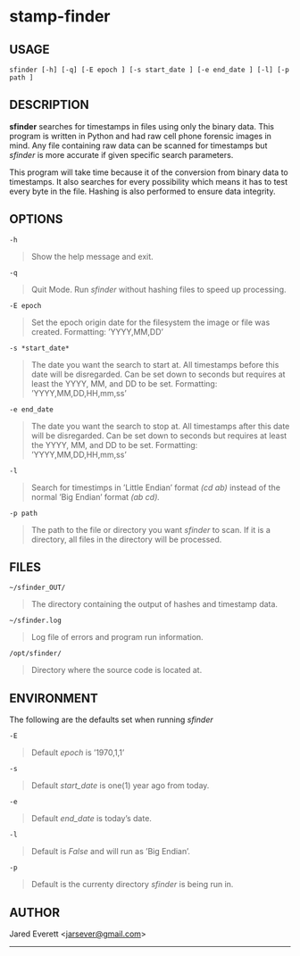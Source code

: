 stamp-finder
=======

USAGE
-----

`sfinder [-h] [-q] [-E epoch ] [-s start_date ] [-e end_date ] [-l] [-p path ]`

DESCRIPTION
-----------

**sfinder** searches for timestamps in files using only the binary data.
This program is written in Python and had raw cell phone forensic images
in mind. Any file containing raw data can be scanned for timestamps but
*sfinder* is more accurate if given specific search parameters.

This program will take time because it of the conversion from binary data to
timestamps. It also searches for every possibility which means it has to
test every byte in the file. Hashing is also performed to ensure data
integrity.

OPTIONS
-------

`-h`
> Show the help message and exit.

`-q`
> Quit Mode. Run *sfinder* without hashing files to speed up processing.

`-E epoch`
> Set the epoch origin date for the filesystem the image or file was
> created. Formatting: ’YYYY,MM,DD’

`-s *start_date*`
> The date you want the search to start at. All timestamps before this
> date will be disregarded. Can be set down to seconds but requires at
> least the YYYY, MM, and DD to be set. Formatting: ’YYYY,MM,DD,HH,mm,ss’

`-e end_date`
> The date you want the search to stop at. All timestamps after this date
> will be disregarded. Can be set down to seconds but requires at least
> the YYYY, MM, and DD to be set. Formatting: ’YYYY,MM,DD,HH,mm,ss’

`-l`
> Search for timestimps in ’Little Endian’ format *(cd ab)* instead of the
> normal ’Big Endian’ format *(ab cd).*

`-p path`
> The path to the file or directory you want *sfinder* to scan. If it is a
> directory, all files in the directory will be processed.

FILES
-----

`~/sfinder_OUT/`
> The directory containing the output of hashes and timestamp data.

`~/sfinder.log`
> Log file of errors and program run information.

`/opt/sfinder/`
> Directory where the source code is located at.

ENVIRONMENT
-----------

The following are the defaults set when running *sfinder*

`-E`
> Default *epoch* is ’1970,1,1’

`-s`
> Default *start_date* is one(1) year ago from today.

`-e`
> Default *end_date* is today’s date.

`-l`
> Default is *False* and will run as ’Big Endian’.

`-p`
> Default is the currenty directory *sfinder* is being run in.

AUTHOR
------

Jared Everett \<jarsever@gmail.com\>

* * * * *
